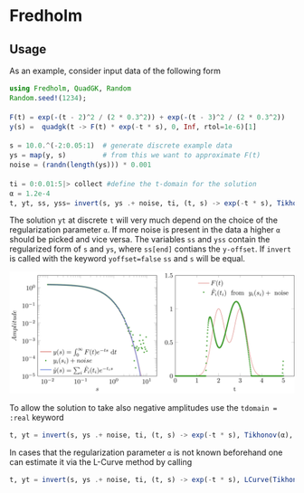 # Fredholm


## Usage
 As an example, consider input data of the following form

 ```julia
using Fredholm, QuadGK, Random
Random.seed!(1234);

F(t) = exp(-(t - 2)^2 / (2 * 0.3^2)) + exp(-(t - 3)^2 / (2 * 0.3^2))
y(s) =  quadgk(t -> F(t) * exp(-t * s), 0, Inf, rtol=1e-6)[1] 

s = 10.0.^(-2:0.05:1)  # generate discrete example data
ys = map(y, s)         # from this we want to approximate F(t)
noise = (randn(length(ys))) * 0.001 

ti = 0:0.01:5|> collect #define the t-domain for the solution
α = 1.2e-4
t, yt, ss, yss= invert(s, ys .+ noise, ti, (t, s) -> exp(-t * s), Tikhonov(α))
```
The solution `yt` at discrete `t` will very much depend on the choice of the regularization parameter `α`. If more noise is present in the data a higher `α` should be picked and vice versa. The variables `ss` and `yss` contain the regularized form of `s` and `ys`, where `ss[end]` contians the `y-offset`. If `invert` is called with the keyword `yoffset=false` `ss` and `s` will be equal. 

![example](example.png)

To allow the solution to take also negative amplitudes use the `tdomain = :real` keyword

```julia
t, yt = invert(s, ys .+ noise, ti, (t, s) -> exp(-t * s), Tikhonov(α), tdomain=:real)
```

In cases that the regularization parameter `α` is not known beforehand one can estimate it via the L-Curve method by calling
```julia
t, yt = invert(s, ys .+ noise, ti, (t, s) -> exp(-t * s), LCurve(Tikhonov(α)), tdomain=:real)
```





